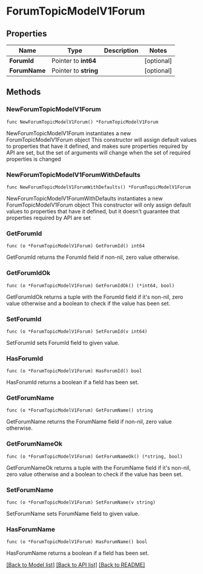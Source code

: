 # ForumTopicModelV1Forum

## Properties

Name | Type | Description | Notes
------------ | ------------- | ------------- | -------------
**ForumId** | Pointer to **int64** |  | [optional] 
**ForumName** | Pointer to **string** |  | [optional] 

## Methods

### NewForumTopicModelV1Forum

`func NewForumTopicModelV1Forum() *ForumTopicModelV1Forum`

NewForumTopicModelV1Forum instantiates a new ForumTopicModelV1Forum object
This constructor will assign default values to properties that have it defined,
and makes sure properties required by API are set, but the set of arguments
will change when the set of required properties is changed

### NewForumTopicModelV1ForumWithDefaults

`func NewForumTopicModelV1ForumWithDefaults() *ForumTopicModelV1Forum`

NewForumTopicModelV1ForumWithDefaults instantiates a new ForumTopicModelV1Forum object
This constructor will only assign default values to properties that have it defined,
but it doesn't guarantee that properties required by API are set

### GetForumId

`func (o *ForumTopicModelV1Forum) GetForumId() int64`

GetForumId returns the ForumId field if non-nil, zero value otherwise.

### GetForumIdOk

`func (o *ForumTopicModelV1Forum) GetForumIdOk() (*int64, bool)`

GetForumIdOk returns a tuple with the ForumId field if it's non-nil, zero value otherwise
and a boolean to check if the value has been set.

### SetForumId

`func (o *ForumTopicModelV1Forum) SetForumId(v int64)`

SetForumId sets ForumId field to given value.

### HasForumId

`func (o *ForumTopicModelV1Forum) HasForumId() bool`

HasForumId returns a boolean if a field has been set.

### GetForumName

`func (o *ForumTopicModelV1Forum) GetForumName() string`

GetForumName returns the ForumName field if non-nil, zero value otherwise.

### GetForumNameOk

`func (o *ForumTopicModelV1Forum) GetForumNameOk() (*string, bool)`

GetForumNameOk returns a tuple with the ForumName field if it's non-nil, zero value otherwise
and a boolean to check if the value has been set.

### SetForumName

`func (o *ForumTopicModelV1Forum) SetForumName(v string)`

SetForumName sets ForumName field to given value.

### HasForumName

`func (o *ForumTopicModelV1Forum) HasForumName() bool`

HasForumName returns a boolean if a field has been set.


[[Back to Model list]](../README.md#documentation-for-models) [[Back to API list]](../README.md#documentation-for-api-endpoints) [[Back to README]](../README.md)



